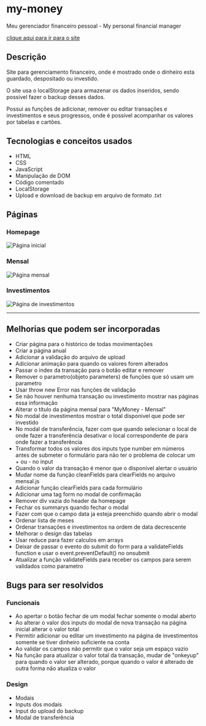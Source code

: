 # my-money
Meu gerenciador financeiro pessoal - My personal financial manager

[clique aqui para ir para o site](https://lucasregisdemoraes.github.io/my-money)


## Descrição
Site para gerenciamento financeiro, onde é mostrado onde o dinheiro esta guardado, despositado ou investido.

O site usa o localStorage para armazenar os dados inseridos, sendo possivel fazer o backup desses dados.

Possui as funções de adicionar, remover ou editar transações e investimentos e seus progressos, onde é possivel acompanhar os valores por tabelas e cartões.

## Tecnologias e conceitos usados

- HTML 
- CSS
- JavaScript
- Manipulação de DOM
- Código comentado
- LocalStorage
- Upload e download de backup em arquivo de formato .txt 

## Páginas

### Homepage
![Página inicial](./assets/homepage.png)

### Mensal
![Página mensal](./assets/mensal-page.png)

### Investimentos
![Página de investimentos](./assets/investimentos-page.png)

---

## Melhorias que podem ser incorporadas
- Criar página para o histórico de todas movimentações
- Criar a página anual
- Adicionar a validação do arquivo de upload
- Adicionar animação para quando os valores forem alterados
- Passar o index da transação para o botão editar e remover
- Remover o parametro(objeto parameters) de funções que só usam um parametro
- Usar throw new Error nas funções de validação
- Se não houver nenhuma transação ou investimento mostrar nas páginas essa informação
- Alterar o título da página mensal para "MyMoney - Mensal"
- No modal de investimentos mostrar o total disponivel que pode ser investido
- No modal de transferência, fazer com que quando selecionar o local de onde fazer a transferência desativar o local correspondente de para onde fazer a transferência
- Transformar todos os valores dos inputs type number em números antes de submeter o formulário para não ter o problema de colocar um + ou - no input
- Quando o valor da transação é menor que o disponível alertar o usuário
- Mudar nome da função cleanFields para clearFields no arquivo mensal.js
- Adicionar função clearFields para cada formulário
- Adicionar uma tag form no modal de confirmação
- Remover div vazia do header da homepage
- Fechar os summarys quando fechar o modal
- Fazer com que o campo data ja esteja preenchido quando abrir o modal
- Ordenar lista de meses
- Ordenar transações e investimentos na ordem de data decrescente
- Melhorar o design das tabelas
- Usar reduce para fazer calculos em arrays
- Deixar de passar o evento do submit do form para a validateFields function e usar o event.preventDefault() no onsubmit
- Atualizar a função validateFields para receber os campos para serem validados como parametro

## Bugs para ser resolvidos

### Funcionais
- Ao apertar o botão fechar de um modal fechar somente o modal aberto
- Ao alterar o valor dos inputs do modal de nova transação na página inicial alterar o valor total
- Permitir adicionar ou editar um investimento na página de investimentos somente se tiver dinheiro suficiente na conta
- Ao validar os campos não permitir que o valor seja um espaço vazio
- Na função para atualizar o valor total da transação, mudar de "onkeyup" para quando o valor ser alterado, porque quando o valor é alterado de outra forma não atualiza o valor

### Design
- Modais
- Inputs dos modais
- Input do upload do backup
- Modal de transferência
